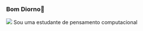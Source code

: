 ### Bom Diorno🦋
![](https://tenor.com/pt-BR/view/quero-mais-ferias-mais-ferias-quero-mais-ferias-i-want-more-vacation-gif-14624552)
Sou uma estudante de pensamento computacional
